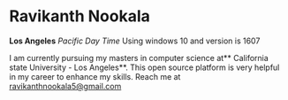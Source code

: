 # Ravikanth Nookala   
**Los Angeles**  _Pacific Day Time_   Using windows 10 and version is 1607

I am currently pursuing my masters in computer science at** California state University - Los Angeles**. This open source platform is very helpful in my career to enhance my skills. Reach me at ravikanthnookala5@gmail.com
